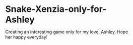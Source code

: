 # Snake-Xenzia-only-for-Ashley
Creating an interesting game only for my love, Ashley. Hope her happy everyday!


<!DOCTYPE html>
<html lang="zh-CN">
<head>
    <meta charset="UTF-8">
    <meta name="viewport" content="width=device-width, initial-scale=1.0, user-scalable=no">
    <title>🐍 贪食蛇大冒险</title>
    <style>
        * {
            margin: 0;
            padding: 0;
            box-sizing: border-box;
            -webkit-tap-highlight-color: transparent;
            user-select: none;
        }
        
        body {
            font-family: 'Arial', sans-serif;
            background: linear-gradient(135deg, #667eea 0%, #764ba2 100%);
            color: white;
            overflow: hidden;
            height: 100vh;
            display: flex;
            justify-content: center;
            align-items: center;
        }
        
        #gameContainer {
            position: relative;
            width: 100vw;
            height: 100vh;
            max-width: 400px;
            max-height: 700px;
            background: linear-gradient(45deg, #1a1a2e, #16213e, #0f3460);
            border-radius: 20px;
            overflow: hidden;
            box-shadow: 0 20px 40px rgba(0,0,0,0.6);
        }
        
        #gameCanvas {
            width: 100%;
            height: 100%;
            display: block;
            touch-action: none;
        }
        
        /* 游戏UI */
        #gameUI {
            position: absolute;
            top: 0;
            left: 0;
            right: 0;
            height: 60px;
            background: linear-gradient(180deg, rgba(0,0,0,0.8) 0%, transparent 100%);
            display: none;
            justify-content: space-around;
            align-items: center;
            padding: 10px 20px;
            z-index: 100;
            color: white;
            font-size: 14px;
            font-weight: bold;
        }
        
        #gameUI.active { display: flex; }
        
        .ui-item {
            text-align: center;
        }
        
        .ui-label {
            font-size: 10px;
            opacity: 0.7;
        }
        
        .ui-value {
            font-size: 16px;
            margin-top: 2px;
        }
        
        #score .ui-value { color: #FFD700; }
        #level .ui-value { color: #00BFFF; }
        #lives .ui-value { color: #FF6B6B; }
        
        /* 控制按钮 */
        #controls {
            position: absolute;
            bottom: 20px;
            left: 50%;
            transform: translateX(-50%);
            display: none;
            grid-template-columns: repeat(3, 60px);
            grid-template-rows: repeat(3, 60px);
            gap: 5px;
            z-index: 100;
        }
        
        #controls.active { display: grid; }
        
        .control-btn {
            background: rgba(255,255,255,0.2);
            border: 2px solid rgba(255,255,255,0.3);
            border-radius: 15px;
            color: white;
            font-size: 20px;
            display: flex;
            justify-content: center;
            align-items: center;
            cursor: pointer;
            transition: all 0.2s;
            backdrop-filter: blur(10px);
        }
        
        .control-btn:active {
            transform: scale(0.9);
            background: rgba(255,255,255,0.4);
        }
        
        #upBtn { grid-column: 2; grid-row: 1; }
        #leftBtn { grid-column: 1; grid-row: 2; }
        #pauseBtn { grid-column: 2; grid-row: 2; background: rgba(255,107,107,0.6); }
        #rightBtn { grid-column: 3; grid-row: 2; }
        #downBtn { grid-column: 2; grid-row: 3; }
        
        /* 屏幕 */
        .screen {
            position: absolute;
            top: 0;
            left: 0;
            right: 0;
            bottom: 0;
            background: rgba(0,0,0,0.95);
            display: none;
            flex-direction: column;
            justify-content: center;
            align-items: center;
            z-index: 200;
            padding: 20px;
            text-align: center;
        }
        
        .screen.active { display: flex; }
        
        .screen h1 {
            font-size: 2.5rem;
            font-weight: bold;
            margin-bottom: 30px;
            background: linear-gradient(45deg, #FFD700, #FFA500, #FF6B6B);
            -webkit-background-clip: text;
            background-clip: text;
            -webkit-text-fill-color: transparent;
        }
        
        .btn {
            background: linear-gradient(145deg, #4CAF50, #45a049);
            color: white;
            border: none;
            padding: 15px 30px;
            font-size: 16px;
            font-weight: bold;
            border-radius: 25px;
            cursor: pointer;
            margin: 10px;
            transition: all 0.3s;
            box-shadow: 0 5px 15px rgba(76,175,80,0.4);
            min-width: 150px;
        }
        
        .btn:hover {
            transform: translateY(-2px);
            box-shadow: 0 8px 25px rgba(76,175,80,0.6);
        }
        
        .btn.primary {
            background: linear-gradient(145deg, #FFD700, #FFA500);
            color: #1a1a1a;
            box-shadow: 0 5px 15px rgba(255,215,0,0.4);
        }
        
        .btn.secondary {
            background: linear-gradient(145deg, #6C7CE7, #5A6ACF);
            box-shadow: 0 5px 15px rgba(108,124,231,0.4);
        }
        
        .btn.danger {
            background: linear-gradient(145deg, #FF6B6B, #E55555);
            box-shadow: 0 5px 15px rgba(255,107,107,0.4);
        }
        
        .btn.practice {
            background: linear-gradient(145deg, #9C27B0, #7B1FA2);
            box-shadow: 0 5px 15px rgba(156,39,176,0.4);
        }
        
        /* 关卡选择 */
        #levelSelect {
            display: grid;
            grid-template-columns: repeat(3, 1fr);
            gap: 15px;
            max-width: 300px;
            margin: 20px 0;
        }
        
        .level-btn {
            aspect-ratio: 1;
            background: rgba(255,255,255,0.1);
            border: 2px solid rgba(255,255,255,0.2);
            border-radius: 15px;
            color: white;
            font-size: 14px;
            font-weight: bold;
            display: flex;
            flex-direction: column;
            justify-content: center;
            align-items: center;
            cursor: pointer;
            transition: all 0.3s;
        }
        
        .level-btn:hover {
            border-color: #FFD700;
            transform: scale(1.05);
        }
        
        .level-btn.selected {
            border-color: #FFD700;
            background: rgba(255,215,0,0.2);
        }
        
        .level-btn.locked {
            opacity: 0.3;
            cursor: not-allowed;
        }
        
        /* 修复滚动问题的样式 */
        .scrollable-content {
            max-height: 60vh;
            overflow-y: auto;
            padding: 20px;
            margin: 10px 0;
            border-radius: 10px;
            background: rgba(255,255,255,0.1);
            text-align: left;
            line-height: 1.6;
            width: 100%;
            box-sizing: border-box;
            -webkit-overflow-scrolling: touch;
        }
        
        .scrollable-content::-webkit-scrollbar {
            width: 8px;
        }
        
        .scrollable-content::-webkit-scrollbar-track {
            background: rgba(255,255,255,0.1);
            border-radius: 4px;
        }
        
        .scrollable-content::-webkit-scrollbar-thumb {
            background: rgba(255,255,255,0.5);
            border-radius: 4px;
        }
        
        .scrollable-content h3 {
            color: #FFD700;
            margin: 15px 0 10px 0;
        }
        
        .scrollable-content p {
            margin-bottom: 10px;
            font-size: 14px;
        }
        
        /* 关卡信息 */
        #levelInfo {
            text-align: center;
            margin: 20px 0;
            padding: 15px;
            background: rgba(255,255,255,0.1);
            border-radius: 10px;
            min-height: 120px;
            display: flex;
            flex-direction: column;
            justify-content: center;
        }
        
        #levelInfo h3 {
            color: #FFD700;
            margin-bottom: 10px;
        }
        
        /* 响应式 */
        @media (max-width: 480px) {
            #gameContainer {
                border-radius: 0;
                max-width: 100vw;
                max-height: 100vh;
            }
            
            .screen h1 {
                font-size: 2rem;
            }
            
            .scrollable-content {
                max-height: 50vh;
                font-size: 13px;
            }
        }
    </style>
</head>
<body>
    <div id="gameContainer">
        <!-- 游戏UI -->
        <div id="gameUI">
            <div id="score" class="ui-item">
                <div class="ui-label">分数</div>
                <div class="ui-value">0</div>
            </div>
            <div id="level" class="ui-item">
                <div class="ui-label">关卡</div>
                <div class="ui-value">1</div>
            </div>
            <div id="lives" class="ui-item">
                <div class="ui-label">生命</div>
                <div class="ui-value">500</div>
            </div>
        </div>
        
        <!-- 游戏画布 -->
        <canvas id="gameCanvas"></canvas>
        
        <!-- 控制按钮 -->
        <div id="controls">
            <button class="control-btn" id="upBtn">↑</button>
            <button class="control-btn" id="leftBtn">←</button>
            <button class="control-btn" id="pauseBtn">⏸</button>
            <button class="control-btn" id="rightBtn">→</button>
            <button class="control-btn" id="downBtn">↓</button>
        </div>
        
        <!-- 开始屏幕 -->
        <div id="startScreen" class="screen active">
            <h1>🐍 贪食蛇大冒险</h1>
            <p style="margin-bottom: 30px;">准备好挑战史上最刺激的贪食蛇游戏了吗？</p>
            <button class="btn practice" onclick="startPractice()">🏋️ 练习场</button>
            <button class="btn primary" onclick="showLevelSelect()">🚀 开始冒险</button>
            <button class="btn secondary" onclick="showInstructions()">📖 游戏说明</button>
        </div>
        
        <!-- 关卡选择屏幕 -->
        <div id="levelSelectScreen" class="screen">
            <h1>选择关卡</h1>
            <div id="levelSelect"></div>
            <div id="levelInfo">
                <h3>请选择一个关卡</h3>
                <p>点击上方关卡按钮查看详情</p>
            </div>
            <button class="btn primary" id="startLevelBtn" onclick="startSelectedLevel()" style="display: none;">开始游戏</button>
            <button class="btn secondary" onclick="showStartScreen()">返回</button>
        </div>
        
        <!-- 游戏说明屏幕 -->
        <div id="instructionsScreen" class="screen">
            <h1>游戏说明</h1>
            <div class="scrollable-content">
                <h3>🎮 控制方式</h3>
                <p>• 滑动屏幕控制蛇的移动方向</p>
                <p>• 使用屏幕底部的方向键</p>
                <p>• 键盘玩家可使用 WASD 或方向键</p>
                
                <h3>🍎 普通食物</h3>
                <p>• 🍎 普通苹果 (+10分)</p>
                <p>• 🍇 葡萄 (+20分，临时加速)</p>
                <p>• 🍓 草莓 (+30分，临时减速)</p>
                
                <h3>💎 特殊道具</h3>
                <p>• 💎 钻石 (+50分)</p>
                <p>• ⚡ 闪电 (10秒穿墙能力)</p>
                <p>• 🛡️ 盾牌 (5秒无敌状态)</p>
                <p>• 🌟 星星 (15秒双倍得分)</p>
                <p>• ❄️ 冰块 (8秒时间缓慢)</p>
                
                <h3>💀 危险道具</h3>
                <p>• 💀 骷髅 (扣分并减少生命)</p>
                <p>• 🕳️ 黑洞 (传送到随机位置)</p>
                
                <h3>🏋️ 练习场</h3>
                <p>• 无限生命，轻松练习</p>
                <p>• 所有道具都会出现</p>
                <p>• 熟悉游戏机制的最佳选择</p>
                
                <h3>🏆 游戏目标</h3>
                <p>• 每个关卡都有目标分数</p>
                <p>• 达到目标分数即可通关</p>
                <p>• 避免撞墙和撞到自己</p>
                <p>• 合理利用道具获得优势</p>
                <p>• 挑战更高分数解锁成就</p>
                
                <h3>💡 游戏技巧</h3>
                <p>• 先在练习场熟悉操作</p>
                <p>• 规划路线避免困住自己</p>
                <p>• 优先收集高分道具</p>
                <p>• 善用道具效果时间</p>
                <p>• 保持冷静，稳中求胜</p>
            </div>
            <button class="btn" onclick="showStartScreen()">返回主菜单</button>
        </div>
        
        <!-- 暂停屏幕 -->
        <div id="pauseScreen" class="screen">
            <h1>游戏暂停</h1>
            <button class="btn primary" onclick="resumeGame()">继续游戏</button>
            <button class="btn secondary" onclick="restartLevel()">重新开始</button>
            <button class="btn danger" onclick="quitToMenu()">退出到菜单</button>
        </div>
        
        <!-- 游戏结束屏幕 -->
        <div id="gameOverScreen" class="screen">
            <h1>游戏结束</h1>
            <div style="margin: 20px 0;">
                <p>最终分数: <span id="finalScore" style="color: #FFD700; font-weight: bold;">0</span></p>
                <p>存活时间: <span id="survivalTime" style="color: #87CEEB; font-weight: bold;">0</span>秒</p>
            </div>
            <button class="btn primary" onclick="restartLevel()">重新挑战</button>
            <button class="btn secondary" onclick="showLevelSelect()">选择关卡</button>
            <button class="btn danger" onclick="showStartScreen()">返回主菜单</button>
        </div>
        
        <!-- 关卡完成屏幕 -->
        <div id="levelCompleteScreen" class="screen">
            <h1>🎉 关卡完成!</h1>
            <div style="margin: 20px 0;">
                <p>获得分数: <span id="levelScore" style="color: #FFD700; font-weight: bold;">0</span></p>
            </div>
            <button class="btn primary" onclick="nextLevel()">下一关</button>
            <button class="btn secondary" onclick="showLevelSelect()">选择关卡</button>
        </div>
    </div>

    <script>
        // 全局变量
        let canvas, ctx;
        let gameState = 'menu';
        let selectedLevelId = null;
        let game;
        let gameLoop;
        
        // 关卡定义
        const levels = [
            {
                id: 0,
                name: "练习场",
                description: "无限生命，熟悉所有道具",
                targetScore: 0,
                speed: 150,
                walls: [],
                unlocked: true,
                isPractice: true
            },
            {
                id: 1,
                name: "新手村",
                description: "简单的开始，熟悉游戏操作",
                targetScore: 300,
                speed: 180,
                walls: [],
                unlocked: true
            },
            {
                id: 2,
                name: "森林迷宫",
                description: "小心墙壁障碍物",
                targetScore: 500,
                speed: 160,
                walls: [
                    {x: 5, y: 5, width: 2, height: 1},
                    {x: 10, y: 8, width: 1, height: 3}
                ],
                unlocked: false
            },
            {
                id: 3,
                name: "速度狂飙",
                description: "游戏速度逐渐加快",
                targetScore: 800,
                speed: 140,
                walls: [],
                unlocked: false
            }
        ];
        
        // 道具定义
        const powerups = {
            apple: { symbol: '🍎', points: 10, effect: null, rarity: 0.5 },
            grape: { symbol: '🍇', points: 20, effect: 'speed', rarity: 0.15 },
            strawberry: { symbol: '🍓', points: 30, effect: 'slow', rarity: 0.1 },
            diamond: { symbol: '💎', points: 50, effect: null, rarity: 0.08 },
            lightning: { symbol: '⚡', points: 0, effect: 'wallpass', rarity: 0.05 },
            shield: { symbol: '🛡️', points: 0, effect: 'invincible', rarity: 0.05 },
            star: { symbol: '🌟', points: 0, effect: 'doublescore', rarity: 0.04 },
            skull: { symbol: '💀', points: -50, effect: 'damage', rarity: 0.03 }
        };
        
        // 游戏类
        class SnakeGame {
            constructor() {
                this.gridSize = 20;
                this.reset();
            }
            
            reset() {
                this.cols = Math.floor(canvas.width / this.gridSize);
                this.rows = Math.floor(canvas.height / this.gridSize);
                
                const startCol = Math.floor(this.cols / 2);
                const startRow = Math.floor(this.rows / 2);
                
                this.snake = [{x: startCol, y: startRow}];
                this.direction = {x: 1, y: 0};
                this.nextDirection = {x: 1, y: 0};
                this.food = null;
                this.score = 0;
                this.lives = selectedLevelId === 0 ? 999 : 500;
                this.speed = levels.find(l => l.id === selectedLevelId)?.speed || 150;
                this.activePowerups = new Map();
                this.gameStartTime = Date.now();
                
                this.generateFood();
                this.updateUI();
            }
            
            generateFood() {
                let attempts = 0;
                do {
                    this.food = {
                        x: Math.floor(Math.random() * this.cols),
                        y: Math.floor(Math.random() * this.rows),
                        type: this.getRandomFoodType()
                    };
                    attempts++;
                } while (this.isPositionOccupied(this.food.x, this.food.y) && attempts < 100);
            }
            
            getRandomFoodType() {
                const rand = Math.random();
                let cumulative = 0;
                
                for (const [type, data] of Object.entries(powerups)) {
                    cumulative += data.rarity;
                    if (rand <= cumulative) {
                        return type;
                    }
                }
                return 'apple';
            }
            
            isPositionOccupied(x, y) {
                // 检查蛇身
                for (const segment of this.snake) {
                    if (segment.x === x && segment.y === y) return true;
                }
                
                // 检查墙壁
                const currentLevel = levels.find(l => l.id === selectedLevelId);
                if (currentLevel && currentLevel.walls) {
                    for (const wall of currentLevel.walls) {
                        if (x >= wall.x && x < wall.x + wall.width &&
                            y >= wall.y && y < wall.y + wall.height) {
                            return true;
                        }
                    }
                }
                
                return false;
            }
            
            move() {
                this.direction = {...this.nextDirection};
                const head = {...this.snake[0]};
                head.x += this.direction.x;
                head.y += this.direction.y;
                
                // 边界处理
                if (!this.activePowerups.has('wallpass')) {
                    if (head.x < 0 || head.x >= this.cols || head.y < 0 || head.y >= this.rows) {
                        this.handleCollision();
                        return;
                    }
                } else {
                    head.x = (head.x + this.cols) % this.cols;
                    head.y = (head.y + this.rows) % this.rows;
                }
                
                // 检查碰撞
                if (this.checkCollision(head)) {
                    this.handleCollision();
                    return;
                }
                
                this.snake.unshift(head);
                
                // 检查食物
                if (this.food && head.x === this.food.x && head.y === this.food.y) {
                    this.eatFood();
                } else {
                    this.snake.pop();
                }
            }
            
            checkCollision(head) {
                // 检查自身碰撞
                if (!this.activePowerups.has('invincible')) {
                    for (let i = 1; i < this.snake.length; i++) {
                        if (this.snake[i].x === head.x && this.snake[i].y === head.y) {
                            return true;
                        }
                    }
                }
                
                // 检查墙壁碰撞
                if (!this.activePowerups.has('wallpass')) {
                    const currentLevel = levels.find(l => l.id === selectedLevelId);
                    if (currentLevel && currentLevel.walls) {
                        for (const wall of currentLevel.walls) {
                            if (head.x >= wall.x && head.x < wall.x + wall.width &&
                                head.y >= wall.y && head.y < wall.y + wall.height) {
                                return true;
                            }
                        }
                    }
                }
                
                return false;
            }
            
            handleCollision() {
                if (this.activePowerups.has('invincible')) return;
                
                if (selectedLevelId !== 0) {
                    this.lives--;
                }
                
                if (this.lives <= 0 && selectedLevelId !== 0) {
                    this.gameOver();
                } else {
                    // 重置蛇位置
                    const startCol = Math.floor(this.cols / 2);
                    const startRow = Math.floor(this.rows / 2);
                    this.snake = [{x: startCol, y: startRow}];
                    this.direction = {x: 1, y: 0};
                    this.nextDirection = {x: 1, y: 0};
                    this.activePowerups.clear();
                }
                
                this.updateUI();
            }
            
            eatFood() {
                if (!this.food) return;
                
                const foodData = powerups[this.food.type];
                const multiplier = this.activePowerups.has('doublescore') ? 2 : 1;
                this.score += Math.max(0, foodData.points * multiplier);
                
                this.handlePowerupEffect(this.food.type);
                this.generateFood();
                this.updateUI();
                
                // 检查关卡完成
                if (selectedLevelId !== 0) {
                    const currentLevel = levels.find(l => l.id === selectedLevelId);
                    if (this.score >= currentLevel.targetScore) {
                        this.levelComplete();
                    }
                }
            }
            
            handlePowerupEffect(type) {
                const effect = powerups[type].effect;
                if (!effect) return;
                
                switch (effect) {
                    case 'speed':
                        this.speed = Math.max(80, this.speed - 20);
                        setTimeout(() => {
                            this.speed = Math.min(200, this.speed + 20);
                        }, 5000);
                        break;
                        
                    case 'slow':
                        this.speed = Math.min(250, this.speed + 30);
                        setTimeout(() => {
                            this.speed = Math.max(80, this.speed - 30);
                        }, 5000);
                        break;
                        
                    case 'wallpass':
                        this.activePowerups.set('wallpass', Date.now() + 10000);
                        break;
                        
                    case 'invincible':
                        this.activePowerups.set('invincible', Date.now() + 5000);
                        break;
                        
                    case 'doublescore':
                        this.activePowerups.set('doublescore', Date.now() + 15000);
                        break;
                        
                    case 'damage':
                        if (selectedLevelId !== 0) {
                            this.lives = Math.max(0, this.lives - 1);
                            if (this.lives <= 0) this.gameOver();
                        }
                        break;
                }
            }
            
            changeDirection(newDirection) {
                if (this.direction.x !== -newDirection.x || this.direction.y !== -newDirection.y) {
                    this.nextDirection = newDirection;
                }
            }
            
            updateUI() {
                document.querySelector('#score .ui-value').textContent = this.score;
                document.querySelector('#level .ui-value').textContent = selectedLevelId === 0 ? '练习' : selectedLevelId;
                document.querySelector('#lives .ui-value').textContent = selectedLevelId === 0 ? '∞' : this.lives;
            }
            
            updatePowerups() {
                const now = Date.now();
                for (const [effect, expireTime] of this.activePowerups.entries()) {
                    if (now > expireTime) {
                        this.activePowerups.delete(effect);
                    }
                }
            }
            
            levelComplete() {
                gameState = 'levelComplete';
                document.getElementById('levelScore').textContent = this.score;
                
                // 解锁下一关
                if (selectedLevelId < levels.length - 1) {
                    levels[selectedLevelId + 1].unlocked = true;
                }
                
                showScreen('levelCompleteScreen');
            }
            
            gameOver() {
                gameState = 'gameOver';
                const survivalTime = Math.floor((Date.now() - this.gameStartTime) / 1000);
                
                document.getElementById('finalScore').textContent = this.score;
                document.getElementById('survivalTime').textContent = survivalTime;
                
                showScreen('gameOverScreen');
            }
            
            draw() {
                // 清空画布
                ctx.fillStyle = '#1a1a2e';
                ctx.fillRect(0, 0, canvas.width, canvas.height);
                
                // 绘制墙壁
                const currentLevel = levels.find(l => l.id === selectedLevelId);
                if (currentLevel && currentLevel.walls && selectedLevelId !== 0) {
                    ctx.fillStyle = '#8B4513';
                    currentLevel.walls.forEach(wall => {
                        ctx.fillRect(
                            wall.x * this.gridSize,
                            wall.y * this.gridSize,
                            wall.width * this.gridSize,
                            wall.height * this.gridSize
                        );
                    });
                }
                
                // 绘制食物
                if (this.food) {
                    const foodData = powerups[this.food.type];
                    const x = this.food.x * this.gridSize;
                    const y = this.food.y * this.gridSize;
                    
                    ctx.font = `${this.gridSize * 0.8}px Arial`;
                    ctx.textAlign = 'center';
                    ctx.textBaseline = 'middle';
                    ctx.fillText(
                        foodData.symbol,
                        x + this.gridSize/2,
                        y + this.gridSize/2
                    );
                }
                
                // 绘制蛇
                this.snake.forEach((segment, index) => {
                    const x = segment.x * this.gridSize;
                    const y = segment.y * this.gridSize;
                    
                    if (index === 0) {
                        // 蛇头
                        ctx.fillStyle = this.activePowerups.has('invincible') ? '#FFD700' : '#32CD32';
                        ctx.fillRect(x + 2, y + 2, this.gridSize - 4, this.gridSize - 4);
                        
                        // 眼睛
                        ctx.fillStyle = 'white';
                        ctx.fillRect(x + 6, y + 4, 3, 3);
                        ctx.fillRect(x + this.gridSize - 9, y + 4, 3, 3);
                        
                        ctx.fillStyle = 'black';
                        ctx.fillRect(x + 7, y + 5, 1, 1);
                        ctx.fillRect(x + this.gridSize - 8, y + 5, 1, 1);
                    } else {
                        // 蛇身
                        ctx.fillStyle = '#90EE90';
                        ctx.fillRect(x + 1, y + 1, this.gridSize - 2, this.gridSize - 2);
                    }
                });
                
                // 道具效果指示
                if (this.activePowerups.has('invincible')) {
                    ctx.fillStyle = 'rgba(255, 215, 0, 0.2)';
                    ctx.fillRect(0, 0, canvas.width, canvas.height);
                }
            }
        }
        
        // 屏幕管理函数
        function showScreen(screenId) {
            // 隐藏所有屏幕
            document.querySelectorAll('.screen').forEach(screen => {
                screen.classList.remove('active');
            });
            
            // 隐藏游戏UI和控制
            document.getElementById('gameUI').classList.remove('active');
            document.getElementById('controls').classList.remove('active');
            
            // 显示指定屏幕
            document.getElementById(screenId).classList.add('active');
        }
        
        function showStartScreen() {
            gameState = 'menu';
            selectedLevelId = null;
            showScreen('startScreen');
            
            if (gameLoop) {
                clearInterval(gameLoop);
                gameLoop = null;
            }
        }
        
        function showLevelSelect() {
            generateLevelButtons();
            showScreen('levelSelectScreen');
            
            document.getElementById('startLevelBtn').style.display = 'none';
            document.getElementById('levelInfo').innerHTML = `
                <h3>请选择一个关卡</h3>
                <p>点击上方关卡按钮查看详情</p>
            `;
        }
        
        function showInstructions() {
            showScreen('instructionsScreen');
        }
        
        function startPractice() {
            selectedLevelId = 0;
            startGame();
        }
        
        function selectLevel(levelId) {
            const level = levels.find(l => l.id === levelId);
            if (!level || !level.unlocked) return;
            
            selectedLevelId = levelId;
            
            // 更新选中状态
            document.querySelectorAll('.level-btn').forEach(btn => {
                btn.classList.remove('selected');
            });
            document.querySelector(`[data-level="${levelId}"]`).classList.add('selected');
            
            // 显示关卡信息
            if (levelId === 0) {
                document.getElementById('levelInfo').innerHTML = `
                    <h3>${level.name}</h3>
                    <p>${level.description}</p>
                    <p>无限生命，体验所有道具效果</p>
                `;
            } else {
                document.getElementById('levelInfo').innerHTML = `
                    <h3>${level.name}</h3>
                    <p>${level.description}</p>
                    <p>目标分数: <span style="color: #FFD700;">${level.targetScore}</span></p>
                    <p>初始生命: <span style="color: #FF6B6B;">500</span></p>
                `;
            }
            
            document.getElementById('startLevelBtn').style.display = 'inline-block';
        }
        
        function startSelectedLevel() {
            if (selectedLevelId === null) return;
            startGame();
        }
        
        function startGame() {
            if (selectedLevelId === null) return;
            
            gameState = 'playing';
            
            // 重置或创建游戏实例
            if (!game) {
                game = new SnakeGame();
            } else {
                game.reset();
            }
            
            // 显示游戏UI
            showScreen(''); // 不显示任何屏幕
            document.getElementById('gameUI').classList.add('active');
            document.getElementById('controls').classList.add('active');
            
            // 开始游戏循环
            if (gameLoop) {
                clearInterval(gameLoop);
            }
            
            gameLoop = setInterval(() => {
                if (gameState === 'playing') {
                    game.updatePowerups();
                    game.move();
                    game.draw();
                }
            }, game.speed);
        }
        
        function generateLevelButtons() {
            const container = document.getElementById('levelSelect');
            container.innerHTML = '';
            
            levels.forEach(level => {
                const button = document.createElement('button');
                button.className = `level-btn ${level.unlocked ? 'unlocked' : 'locked'}`;
                button.setAttribute('data-level', level.id);
                
                if (level.id === 0) {
                    button.innerHTML = `
                        <div style="font-size: 18px; margin-bottom: 5px;">🏋️</div>
                        <div style="font-size: 12px;">${level.name}</div>
                    `;
                } else {
                    button.innerHTML = `
                        <div style="font-size: 18px; margin-bottom: 5px;">${level.id}</div>
                        <div style="font-size: 12px;">${level.name}</div>
                    `;
                }
                
                if (level.unlocked) {
                    button.onclick = () => selectLevel(level.id);
                }
                
                container.appendChild(button);
            });
        }
        
        function pauseGame() {
            if (gameState === 'playing') {
                gameState = 'paused';
                showScreen('pauseScreen');
            }
        }
        
        function resumeGame() {
            gameState = 'playing';
            document.querySelectorAll('.screen').forEach(screen => {
                screen.classList.remove('active');
            });
            document.getElementById('gameUI').classList.add('active');
            document.getElementById('controls').classList.add('active');
        }
        
        function restartLevel() {
            startGame();
        }
        
        function quitToMenu() {
            showStartScreen();
        }
        
        function nextLevel() {
            if (selectedLevelId < levels.length - 1) {
                selectedLevelId++;
                startGame();
            } else {
                showStartScreen();
            }
        }
        
        // 事件监听器
        function setupEventListeners() {
            // 控制按钮
            document.getElementById('upBtn').addEventListener('touchstart', (e) => {
                e.preventDefault();
                if (game && gameState === 'playing') game.changeDirection({x: 0, y: -1});
            });
            
            document.getElementById('downBtn').addEventListener('touchstart', (e) => {
                e.preventDefault();
                if (game && gameState === 'playing') game.changeDirection({x: 0, y: 1});
            });
            
            document.getElementById('leftBtn').addEventListener('touchstart', (e) => {
                e.preventDefault();
                if (game && gameState === 'playing') game.changeDirection({x: -1, y: 0});
            });
            
            document.getElementById('rightBtn').addEventListener('touchstart', (e) => {
                e.preventDefault();
                if (game && gameState === 'playing') game.changeDirection({x: 1, y: 0});
            });
            
            document.getElementById('pauseBtn').addEventListener('touchstart', (e) => {
                e.preventDefault();
                if (gameState === 'playing') {
                    pauseGame();
                } else if (gameState === 'paused') {
                    resumeGame();
                }
            });
            
            // 键盘控制
            document.addEventListener('keydown', (e) => {
                if (gameState !== 'playing' || !game) return;
                
                switch (e.key) {
                    case 'ArrowUp':
                    case 'w':
                    case 'W':
                        e.preventDefault();
                        game.changeDirection({x: 0, y: -1});
                        break;
                    case 'ArrowDown':
                    case 's':
                    case 'S':
                        e.preventDefault();
                        game.changeDirection({x: 0, y: 1});
                        break;
                    case 'ArrowLeft':
                    case 'a':
                    case 'A':
                        e.preventDefault();
                        game.changeDirection({x: -1, y: 0});
                        break;
                    case 'ArrowRight':
                    case 'd':
                    case 'D':
                        e.preventDefault();
                        game.changeDirection({x: 1, y: 0});
                        break;
                    case ' ':
                        e.preventDefault();
                        pauseGame();
                        break;
                }
            });
            
            // 触摸滑动
            let touchStartX = 0;
            let touchStartY = 0;
            
            canvas.addEventListener('touchstart', (e) => {
                e.preventDefault();
                touchStartX = e.touches[0].clientX;
                touchStartY = e.touches[0].clientY;
            });
            
            canvas.addEventListener('touchend', (e) => {
                e.preventDefault();
                
                if (gameState !== 'playing' || !game) return;
                
                const touchEndX = e.changedTouches[0].clientX;
                const touchEndY = e.changedTouches[0].clientY;
                const deltaX = touchEndX - touchStartX;
                const deltaY = touchEndY - touchStartY;
                const minSwipeDistance = 30;
                
                if (Math.abs(deltaX) > Math.abs(deltaY)) {
                    if (Math.abs(deltaX) > minSwipeDistance) {
                        if (deltaX > 0) {
                            game.changeDirection({x: 1, y: 0});
                        } else {
                            game.changeDirection({x: -1, y: 0});
                        }
                    }
                } else {
                    if (Math.abs(deltaY) > minSwipeDistance) {
                        if (deltaY > 0) {
                            game.changeDirection({x: 0, y: 1});
                        } else {
                            game.changeDirection({x: 0, y: -1});
                        }
                    }
                }
            });
            
            // 窗口大小调整
            window.addEventListener('resize', resizeCanvas);
        }
        
        function resizeCanvas() {
            const container = document.getElementById('gameContainer');
            const rect = container.getBoundingClientRect();
            
            canvas.width = rect.width;
            canvas.height = rect.height;
            
            if (game) {
                game.reset();
            }
        }
        
        // 初始化
        function init() {
            canvas = document.getElementById('gameCanvas');
            ctx = canvas.getContext('2d');
            
            resizeCanvas();
            setupEventListeners();
            
            console.log('游戏初始化完成');
        }
        
        // 页面加载完成后初始化
        window.addEventListener('load', init);
    </script>
</body>
</html>
